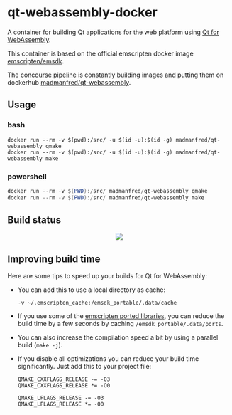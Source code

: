 qt-webassembly-docker
=====================

A container for building Qt applications for the web platform using [Qt for WebAssembly](https://doc.qt.io/qt-5/wasm.html).

This container is based on the official emscripten docker image [emscripten/emsdk](https://github.com/emscripten-core/emsdk).

The [concourse pipeline](https://concourse.madmanfred.com/teams/main/pipelines/qt-webassembly) is constantly building images and putting them on dockerhub [madmanfred/qt-webassembly](https://hub.docker.com/repository/docker/madmanfred/qt-webassembly).

## Usage ##
### bash ###
```Shell
docker run --rm -v $(pwd):/src/ -u $(id -u):$(id -g) madmanfred/qt-webassembly qmake
docker run --rm -v $(pwd):/src/ -u $(id -u):$(id -g) madmanfred/qt-webassembly make
```
### powershell ###
```PowerShell
docker run --rm -v $(PWD):/src/ madmanfred/qt-webassembly qmake
docker run --rm -v $(PWD):/src/ madmanfred/qt-webassembly make
```

## Build status ##
[<p align="center"><img src="https://images.madmanfred.com/qt-webassembly-status.jpg"></p>](https://concourse.einhorn.jetzt/teams/main/pipelines/qt-webassembly)

## Improving build time
Here are some tips to speed up your builds for Qt for WebAssembly:

- You can add this to use a local directory as cache:
  ```Shell
  -v ~/.emscripten_cache:/emsdk_portable/.data/cache
  ```

- If you use some of the [emscripten ported libraries](https://github.com/emscripten-ports), you can reduce the build time by   a few seconds by caching `/emsdk_portable/.data/ports`.

- You can also increase the compilation speed a bit by using a parallel build (`make -j`).

- If you disable all optimizations you can reduce your build time significantly. Just add this to your project file:
  ```QMake
  QMAKE_CXXFLAGS_RELEASE -= -O3
  QMAKE_CXXFLAGS_RELEASE *= -O0
  
  QMAKE_LFLAGS_RELEASE -= -O3
  QMAKE_LFLAGS_RELEASE *= -O0
  ```

